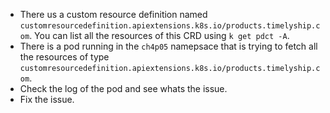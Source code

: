 - There us a custom resource definition named `customresourcedefinition.apiextensions.k8s.io/products.timelyship.com`. You can list all the resources of this CRD using  `k get pdct -A`. 
- There is a pod running in the `ch4p05` namepsace that is trying to fetch all the resources of type `customresourcedefinition.apiextensions.k8s.io/products.timelyship.com`.
- Check the log of the pod and see whats the issue. 
- Fix the issue.
